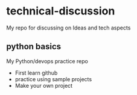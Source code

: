 # technical-discussion
My repo for discussing on Ideas and tech aspects

## python basics
My Python/devops practice repo

* First learn github 
* practice using sample projects
* Make your own project
